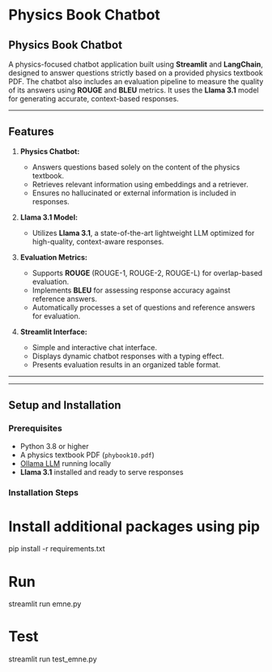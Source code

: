 # Physics Book Chatbot

## **Physics Book Chatbot**

A physics-focused chatbot application built using **Streamlit** and **LangChain**, designed to answer questions strictly based on a provided physics textbook PDF. The chatbot also includes an evaluation pipeline to measure the quality of its answers using **ROUGE** and **BLEU** metrics. It uses the **Llama 3.1** model for generating accurate, context-based responses.

---

## **Features**
1. **Physics Chatbot:**
   - Answers questions based solely on the content of the physics textbook.
   - Retrieves relevant information using embeddings and a retriever.
   - Ensures no hallucinated or external information is included in responses.

2. **Llama 3.1 Model:**
   - Utilizes **Llama 3.1**, a state-of-the-art lightweight LLM optimized for high-quality, context-aware responses.

3. **Evaluation Metrics:**
   - Supports **ROUGE** (ROUGE-1, ROUGE-2, ROUGE-L) for overlap-based evaluation.
   - Implements **BLEU** for assessing response accuracy against reference answers.
   - Automatically processes a set of questions and reference answers for evaluation.

4. **Streamlit Interface:**
   - Simple and interactive chat interface.
   - Displays dynamic chatbot responses with a typing effect.
   - Presents evaluation results in an organized table format.

---

---

## **Setup and Installation**

### Prerequisites
- Python 3.8 or higher
- A physics textbook PDF (`phybook10.pdf`) 
- [Ollama LLM](https://ollama.ai/) running locally
- **Llama 3.1** installed and ready to serve responses

### Installation Steps
# Install additional packages using pip
pip install -r requirements.txt

# Run
streamlit run emne.py

# Test
streamlit run test_emne.py

